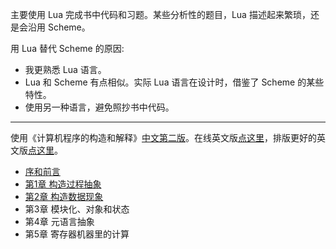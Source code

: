主要使用 Lua 完成书中代码和习题。某些分析性的题目，Lua 描述起来繁琐，还是会沿用 Scheme。

用 Lua 替代 Scheme 的原因:

* 我更熟悉 Lua 语言。
* Lua 和 Scheme 有点相似。实际 Lua 语言在设计时，借鉴了 Scheme 的某些特性。
* 使用另一种语言，避免照抄书中代码。

-----

使用《计算机程序的构造和解释》[中文第二版](https://book.douban.com/subject/1148282/)。在线英文版[点这里](https://mitpress.mit.edu/sites/default/files/sicp/full-text/book/book.html)，排版更好的英文版[点这里](http://sarabander.github.io/sicp/html/index.xhtml)。

* [序和前言](./foreword/README.md)
* [第1章 构造过程抽象](./chapter_1/README.md)
* [第2章 构造数据现象](./chapter_2/README.md)
* 第3章 模块化、对象和状态
* 第4章 元语言抽象
* 第5章 寄存器机器里的计算

